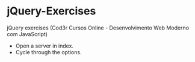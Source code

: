 # jQuery-Exercises
jQuery exercises (Cod3r Cursos Online - Desenvolvimento Web Moderno com JavaScript)

- Open a server in index.
- Cycle through the options.
